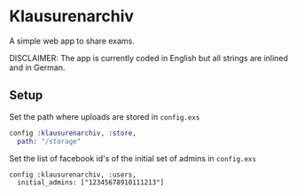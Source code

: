 # Klausurenarchiv
A simple web app to share exams.

DISCLAIMER: The app is currently coded in English but all strings are inlined and in German.

## Setup

Set the path where uploads are stored in `config.exs`
```elixir
config :klausurenarchiv, :store,
  path: "/storage"
```

Set the list of facebook id's of the initial set of admins in `config.exs`
```
config :klausurenarchiv, :users,
  initial_admins: ["12345678910111213"]
```
